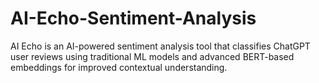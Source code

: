 # AI-Echo-Sentiment-Analysis
AI Echo is an AI-powered sentiment analysis tool that classifies ChatGPT user reviews using traditional ML models and advanced BERT-based embeddings for improved contextual understanding.
